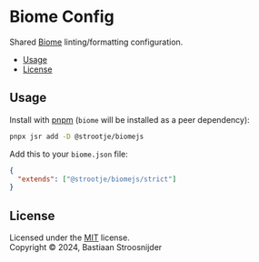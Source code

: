 # Biome Config

Shared [Biome](https://biomejs.dev/) linting/formatting configuration.

- [Usage](#usage)
- [License](#license)

## Usage

Install with [pnpm](https://pnpm.io/) (`biome` will be installed as a peer dependency):

```sh
pnpx jsr add -D @strootje/biomejs
```

Add this to your `biome.json` file:

```json
{
  "extends": ["@strootje/biomejs/strict"]
}
```

## License

Licensed under the [MIT](LICENSE) license.<br/>
Copyright &copy; 2024, Bastiaan Stroosnijder